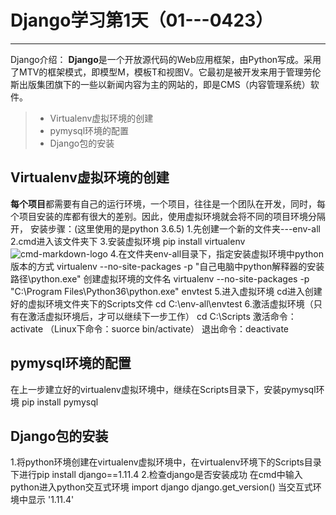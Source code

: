 ﻿# Django学习第1天（01---0423）

------

Django介绍：
**Django**是一个开放源代码的Web应用框架，由Python写成。采用了MTV的框架模式，即模型M，模板T和视图V。它最初是被开发来用于管理劳伦斯出版集团旗下的一些以新闻内容为主的网站的，即是CMS（内容管理系统）软件。


> * Virtualenv虚拟环境的创建
> * pymysql环境的配置
> * Django包的安装

## Virtualenv虚拟环境的创建
**每个项目**都需要有自己的运行环境，一个项目，往往是一个团队在开发，同时，每个项目安装的库都有很大的差别。因此，使用虚拟环境就会将不同的项目环境分隔开，
安装步骤：(这里使用的是python 3.6.5)
1.先创建一个新的文件夹---env-all
2.cmd进入该文件夹下
3.安装虚拟环境
pip install virtualenv
![cmd-markdown-logo](https://www.zybuluo.com/static/img/logo.png)
4.在文件夹env-all目录下，指定安装虚拟环境中python版本的方式
virtualenv --no-site-packages -p "自己电脑中python解释器的安装路径\python.exe"  创建虚拟环境的文件名
virtualenv --no-site-packages -p "C:\Program Files\Python36\python.exe" envtest
5.进入虚拟环境
cd进入创建好的虚拟环境文件夹下的Scripts文件
cd C:\env-all\envtest
6.激活虚拟环境（只有在激活虚拟环境后，才可以继续下一步工作）
cd C:\Scripts
激活命令：activate  （Linux下命令：suorce bin/activate）
退出命令：deactivate

## pymysql环境的配置
在上一步建立好的virtualenv虚拟环境中，继续在Scripts目录下，安装pymysql环境
pip install pymysql

## Django包的安装
1.将python环境创建在virtualenv虚拟环境中，在virtualenv环境下的Scripts目录下进行pip install django==1.11.4
2.检查django是否安装成功
在cmd中输入python进入python交互式环境
import django
django.get_version()
当交互式环境中显示
'1.11.4'
